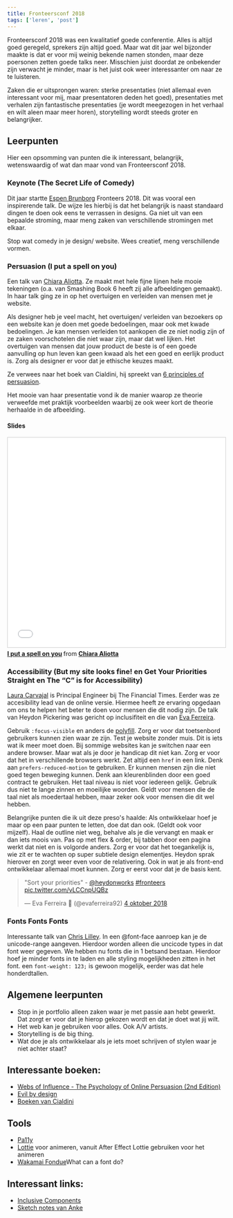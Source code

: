 ```yaml
---
title: Fronteersconf 2018
tags: ['leren', 'post']
---
```


Fronteersconf 2018 was een kwalitatief goede conferentie. Alles is altijd goed geregeld, sprekers zijn altijd goed. Maar wat dit jaar wel bijzonder maakte is dat er voor mij weinig bekende namen stonden, maar deze poersonen zetten goede talks neer. Misschien juist doordat ze onbekender zijn verwacht je minder, maar is het juist ook weer interessanter om naar ze te luisteren.

Zaken die er uitsprongen waren: sterke presentaties (niet allemaal even interessant voor mij, maar presentatoren deden het goed), presentaties met verhalen zijn fantastische presentaties (je wordt meegezogen in het verhaal en wilt aleen maar meer horen), storytelling wordt steeds groter en belangrijker.



## Leerpunten
Hier een opsomming van punten die ik interessant, belangrijk, wetenswaardig of wat dan maar vond van Fronteersconf 2018. 



### Keynote (The Secret Life of Comedy)
Dit jaar startte [Espen Brunborg](https://twitter.com/ebrunborg) Fronteers 2018. Dit was vooral een inspirerende talk. De wijze les hierbij is dat het belangrijk is naast standaard dingen te doen ook eens te verrassen in designs. Ga niet uit van een bepaalde stroming, maar meng zaken van verschillende stromingen met elkaar.

Stop wat comedy in je design/ website. Wees creatief, meng verschillende vormen. 



### Persuasion (I put a spell on you)
Een talk van [Chiara Aliotta](https://twitter.com/ChiaraAliotta). Ze maakt met hele fijne lijnen hele mooie tekeningen (o.a. van Smashing Book 6 heeft zij alle afbeeldingen gemaakt). In haar talk ging ze in op het overtuigen en verleiden van mensen met je website. 

Als designer heb je veel macht, het overtuigen/ verleiden van bezoekers op een website kan je doen met goede bedoelingen, maar ook met kwade bedoelingen. Je kan mensen verleiden tot aankopen die ze niet nodig zijn of ze zaken voorschotelen die niet waar zijn, maar dat wel lijken. 
Het overtuigen van mensen dat jouw product de beste is of een goede aanvulling op hun leven kan geen kwaad als het een goed en eerlijk product is.
Zorg als designer er voor dat je ethische keuzes maakt.

Ze verwees naar het boek van Cialdini, hij spreekt van [6 principles of persuasion](https://www.influenceatwork.com/principles-of-persuasion/).

Het mooie van haar presentatie vond ik de manier waarop ze theorie verweefde met praktijk voorbeelden waarbij ze ook weer kort de theorie herhaalde in de afbeelding.


#### Slides
<iframe src="//www.slideshare.net/slideshow/embed_code/key/MeXVppbUzFFdFK" width="595" height="485" frameborder="0" marginwidth="0" marginheight="0" scrolling="no" style="border:1px solid #CCC; border-width:1px; margin-bottom:5px; max-width: 100%;" allowfullscreen> </iframe> <div style="margin-bottom:5px"> <strong> <a href="//www.slideshare.net/chiaraaliotta7/i-put-a-spell-on-you-118545806" title="I put a spell on you" target="_blank">I put a spell on you</a> </strong> from <strong><a href="https://www.slideshare.net/chiaraaliotta7" target="_blank">Chiara Aliotta</a></strong> </div>



### Accessibility (But my site looks fine! en Get Your Priorities Straight en The “C” is for Accessibility)
[Laura Carvajal](https://twitter.com/lc512k) is Principal Engineer bij The Financial Times. Eerder was ze accesibility lead van de online versie. Hiermee heeft ze ervaring opgedaan om ons te helpen het beter te doen voor mensen die dit nodig zijn.
De talk van Heydon Pickering was gericht op inclusifiteit en die van [Eva Ferreira](https://twitter.com/evaferreira92).


Gebruik `:focus-visible` en anders de [polyfill](https://github.com/WICG/focus-visible). Zorg er voor dat toetsenbord gebruikers kunnen zien waar ze zijn.
Test je website zonder muis. Dit is iets wat ik meer moet doen. 
Bij sommige websites kan je switchen naar een andere browser. Maar wat als je door je handicap dit niet kan. Zorg er voor dat het in verschillende browsers werkt.
Zet altijd een `href` in een link.
Denk aan `prefers-reduced-motion` te gebruiken. Er kunnen mensen zijn die niet goed tegen beweging kunnen.
Denk aan kleurenblinden door een goed contract te gebruiken.
Het taal niveau is niet voor iedereen gelijk. Gebruik dus niet te lange zinnen en moeilijke woorden. Geldt voor mensen die de taal niet als moedertaal hebben, maar zeker ook voor mensen die dit wel hebben.


Belangrijke punten die ik uit deze preso's haalde:
Als ontwikkelaar hoef je maar op een paar punten te letten, doe dat dan ook. (Geldt ook voor mijzelf).
Haal de outline niet weg, behalve als je die vervangt en maak er dan iets moois van.
Pas op met flex & order, bij tabben door een pagina werkt dat niet en is volgorde anders.
Zorg er voor dat het toegankelijk is, wie zit er te wachten op super subtiele design elementjes. Heydon sprak hierover en zorgt weer even voor de relativering. Ook in wat je als front-end ontwikkelaar allemaal moet kunnen. Zorg er eerst voor dat je de basis kent. 

<blockquote class="twitter-tweet" data-lang="nl"><p lang="en" dir="ltr">&quot;Sort your priorities&quot; - <a href="https://twitter.com/heydonworks?ref_src=twsrc%5Etfw">@heydonworks</a> <a href="https://twitter.com/hashtag/fronteers?src=hash&amp;ref_src=twsrc%5Etfw">#fronteers</a> <a href="https://t.co/vLCCnpUQBz">pic.twitter.com/vLCCnpUQBz</a></p>&mdash; Eva Ferreira 💚 (@evaferreira92) <a href="https://twitter.com/evaferreira92/status/1047847799734378498?ref_src=twsrc%5Etfw">4 oktober 2018</a></blockquote>
<script async src="https://platform.twitter.com/widgets.js" charset="utf-8"></script>


### Fonts Fonts Fonts
Interessante talk van [Chris Lilley](https://twitter.com/svgeesus). 
In een @font-face aanroep kan je de unicode-range aangeven. Hierdoor worden alleen die uncicode types in dat font weer gegeven.
We hebben nu fonts die in 1 betsand bestaan. Hierdoor hoef je minder fonts in te laden en alle styling mogelijkheden zitten in het font. een `font-weight: 123;` is gewoon mogelijk, eerder was dat hele honderdtallen.


## Algemene leerpunten
- Stop in je portfolio alleen zaken waar je met passie aan hebt gewerkt. Dat zorgt er voor dat je hierop gekozen wordt en dat je doet wat jij wilt. 
- Het web kan je gebruiken voor alles. Ook A/V artists.
- Storytelling is de big thing.
- Wat doe je als ontwikkelaar als je iets moet schrijven of stylen waar je niet achter staat?


## Interessante boeken:
- [Webs of Influence - The Psychology of Online Persuasion (2nd Edition)](https://www.bol.com/nl/f/webs-of-influence/9200000002859627/)
- [Evil by design](https://evilbydesign.info/)
- [Boeken van Cialdini](https://www.influenceatwork.com/)


## Tools
- [Pa11y](https://twitter.com/pa11yorg)
- [Lottie](https://airbnb.design/lottie/) voor animeren, vanuit After Effect Lottie gebruiken voor het animeren
- [Wakamai Fondue](https://wakamaifondue.com/)What can a font do?



## Interessant links:
- [Inclusive Components](https://inclusive-components.design/)
- [Sketch notes van Anke](https://twitter.com/i/moments/1049300181647282178)
